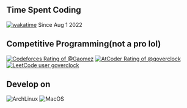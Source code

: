 ## Time Spent Coding

[![wakatime](https://wakatime.com/badge/user/70b9d724-95fa-412f-ac5f-df561627ad3f.svg)](https://wakatime.com/@70b9d724-95fa-412f-ac5f-df561627ad3f) Since Aug 1 2022

<!--
<img style="width: 50%; height: 50%;" src="https://wakatime.com/share/@70b9d724-95fa-412f-ac5f-df561627ad3f/a3607916-1e43-4a31-aca8-b0550c3cad8a.png" />
-->

## Competitive Programming(not a pro lol)

[![Codeforces Rating of @Gaomez](https://cfrating.baoshuo.dev/rating?username=Gaomez&style=flat)](https://codeforces/profile/Gaomez) [![AtCoder Rating of @goverclock](https://atrating.baoshuo.dev/rating?username=goverclock&style=flat)](https://atcoder.jp/users/goverclock) [![LeetCode user goverclock](https://img.shields.io/badge/dynamic/json?style=flat&labelColor=black&color=%23ffa116&label=Rating&query=ratingQuantile&url=https%3A%2F%2Fbadge.xyli.tech/%2Fapi%2Fusers%2Fgoverclock%2Fcn%2F&logo=leetcode&logoColor=yellow)](https://leetcode.cn/goverclock/)

## Develop on

![ArchLinux](https://img.shields.io/badge/Arch_Linux-1793D1?style=flat&logo=arch-linux&logoColor=white) ![MacOS](https://img.shields.io/badge/macOS-black?style=flat&logo=Apple)


<!--
<br></br>
<a href="https://github.com/goverclock">
  <img height="180em" src="https://github-readme-stats.vercel.app/api?username=goverclock&show_icons=true&include_all_commits=true&count_private=true" />
  <img height="180em" src="https://github-readme-stats.vercel.app/api/top-langs/?username=goverclock&layout=compact" />
</a>
-->

<!--
**goverclock/goverclock** is a ✨ _special_ ✨ repository because its `README.md` (this file) appears on your GitHub profile.

Here are some ideas to get you started:

- 🔭 I’m currently working on ...
- 🌱 I’m currently learning ...
- 👯 I’m looking to collaborate on ...
- 🤔 I’m looking for help with ...
- 💬 Ask me about ...
- 📫 How to reach me: ...
- 😄 Pronouns: ...
- ⚡ Fun fact: ...
-->
